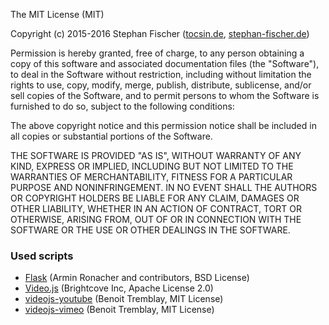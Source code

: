 The MIT License (MIT)

Copyright (c) 2015-2016 Stephan Fischer ([tocsin.de](https://tocsin.de), [stephan-fischer.de](https://stephan-fischer.de))

Permission is hereby granted, free of charge, to any person obtaining a copy of this software and associated documentation files (the "Software"), to deal in the Software without restriction, including without limitation the rights to use, copy, modify, merge, publish, distribute, sublicense, and/or sell copies of the Software, and to permit persons to whom the Software is furnished to do so, subject to the following conditions:

The above copyright notice and this permission notice shall be included in all copies or substantial portions of the Software.

THE SOFTWARE IS PROVIDED "AS IS", WITHOUT WARRANTY OF ANY KIND, EXPRESS OR IMPLIED, INCLUDING BUT NOT LIMITED TO THE WARRANTIES OF MERCHANTABILITY, FITNESS FOR A PARTICULAR PURPOSE AND NONINFRINGEMENT. IN NO EVENT SHALL THE AUTHORS OR COPYRIGHT HOLDERS BE LIABLE FOR ANY CLAIM, DAMAGES OR OTHER LIABILITY, WHETHER IN AN ACTION OF CONTRACT, TORT OR OTHERWISE, ARISING FROM, OUT OF OR IN CONNECTION WITH THE SOFTWARE OR THE USE OR OTHER DEALINGS IN THE SOFTWARE.


### Used scripts

* [Flask](https://github.com/pallets/flask) (Armin Ronacher and contributors, BSD License)
* [Video.js](https://github.com/videojs/video.js) (Brightcove Inc, Apache License 2.0)
* [videojs-youtube](https://github.com/videojs/videojs-youtube) (Benoit Tremblay, MIT License)
* [videojs-vimeo](https://github.com/videojs/videojs-vimeo) (Benoit Tremblay, MIT License)
